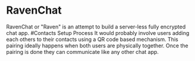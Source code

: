 RavenChat
=========
RavenChat or "Raven" is an attempt to build a server-less fully encrypted chat app.
#Contacts Setup Process
It would probably involve users adding each others to their contacts using a QR code based mechanism. This pairing ideally happens when both users are physically together.
Once the pairing is done they can communicate like any other chat app.
